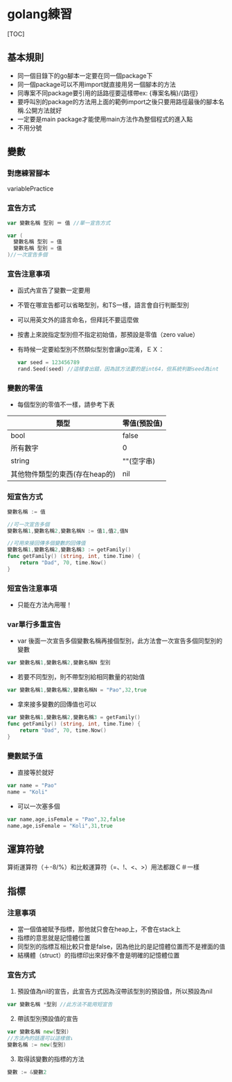 # golang練習

[TOC]

## 基本規則

* 同一個目錄下的go腳本一定要在同一個package下
* 同一個package可以不用import就直接用另一個腳本的方法
* 同專案不同package要引用的話路徑要這樣帶ex: {專案名稱}/{路徑}
* 要呼叫別的package的方法用上面的範例import之後只要用路徑最後的腳本名稱.公開方法就好
* 一定要是main package才能使用main方法作為整個程式的進入點
* 不用分號



## 變數 

### 對應練習腳本

variablePractice

### 宣告方式

```go
var 變數名稱 型別 ＝ 值 //單一宣告方式
```

```go
var (
  變數名稱 型別 = 值
  變數名稱 型別 = 值
)//一次宣告多個
```



### 宣告注意事項

* 函式內宣告了變數一定要用

* 不管在哪宣告都可以省略型別，和TS一樣，語言會自行判斷型別

* 可以用英文外的語言命名，但拜託不要這麼做

* 按書上來說指定型別但不指定初始值，那預設是零值（zero value）

* 有時候一定要給型別不然類似型別會讓go混淆，ＥＸ：

  ```go
  var seed = 123456789
  rand.Seed(seed) //這樣會出錯，因為該方法要的是int64，但系統判斷seed為int
  ```



### 變數的零值

* 每個型別的零值不一樣，請參考下表

|類型|零值(預設值)|
|---|---|
|bool|false|
|所有數字|0|
|string|""(空字串)|
|其他物件類型的東西(存在heap的)|nil|



### 短宣告方式

```go
變數名稱 := 值

//可一次宣告多個
變數名稱1,變數名稱2,變數名稱N := 值1,值2,值N

//可用來接回傳多個變數的回傳值
變數名稱1,變數名稱2,變數名稱3 := getFamily()
func getFamily() (string, int, time.Time) {
	return "Dad", 70, time.Now()
}

```

### 短宣告注意事項

* 只能在方法內用喔！

### var單行多重宣告

* var 後面一次宣告多個變數名稱再接個型別，此方法會一次宣告多個同型別的變數

```go
var 變數名稱1,變數名稱2,變數名稱N 型別
```

* 若要不同型別，則不帶型別給相同數量的初始值

```go
var 變數名稱1,變數名稱2,變數名稱N = "Pao",32,true
```

* 拿來接多變數的回傳值也可以

```go
var 變數名稱1,變數名稱2,變數名稱3 = getFamily()
func getFamily() (string, int, time.Time) {
	return "Dad", 70, time.Now()
}
```

### 變數賦予值

* 直接等於就好

```go
var name = "Pao"
name = "Koli"
```

* 可以一次塞多個
```go
var name,age,isFemale = "Pao",32,false
name,age,isFemale = "Koli",31,true
```





## 運算符號

算術運算符（＋-8/%）和比較運算符（=、!、<、>）用法都跟Ｃ＃一樣



## 指標

### 注意事項

* 當一個值被賦予指標，那他就只會在heap上，不會在stack上
* 指標的意思就是記憶體位置
* 同型別的指標互相比較只會是false，因為他比的是記憶體位置而不是裡面的值
* 結構體（struct）的指標印出來好像不會是明確的記憶體位置

### 宣告方式

1. 預設值為nil的宣告，此宣告方式因為沒帶該型別的預設值，所以預設為nil
  ```go
  var 變數名稱 *型別 //此方法不能用短宣告
  ```
2. 帶該型別預設值的宣告
  ```go
  var 變數名稱 new(型別)
  //方法內的話還可以這樣做↓
  變數名稱 := new(型別)
  ```
3. 取得該變數的指標的方法
  ```go
  變數 := &變數2
  ```

